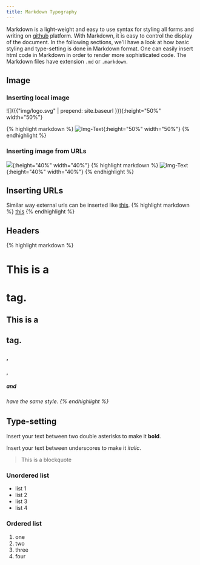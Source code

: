 ```yaml
---
title: Markdown Typography
---
```

Markdown is a light-weight and easy to use syntax for styling all forms and
writing on [github](https://github.com/) platform. With Markdown, it is easy to
control the display of the document.
In the following sections, we'll have a look at how basic styling and
type-setting is done in Markdown format.
One can easily insert html code in Markdown in order to render more sophisticated
code. The Markdown files have extension `.md` or `.markdown`.

## Image
### Inserting local image
![]({{"img/logo.svg" | prepend: site.baseurl }}){:height="50%" width="50%"}

{% highlight markdown %}
![Img-Text](/path/to/img.svg){:height="50%" width="50%"}
{% endhighlight %}

### Inserting image from URLs
![](https://pranjaldhole.github.io/images/evolution.jpg){:height="40%" width="40%"}
{% highlight markdown %}
![Img-Text](https://address/to/img.png){:height="40%" width="40%"}
{% endhighlight %}

## Inserting URLs
Similar way external urls can be inserted like [this](http://www.example.com).
{% highlight markdown %}
[this](http://www.example.com)
{% endhighlight %}

## Headers

{% highlight markdown %}
 # This is a <h1> tag.
 ## This is a <h2> tag.
 <h3>, <h4>, <h5> and <h6> have the same style.
{% endhighlight %}

## Type-setting
Insert your text between two double asterisks to make it **bold**.

Insert your text between underscores to make it _italic_.

> This is a blockquote

### Unordered list
- list 1
- list 2
- list 3
- list 4

### Ordered list
1. one
2. two
3. three
4. four

